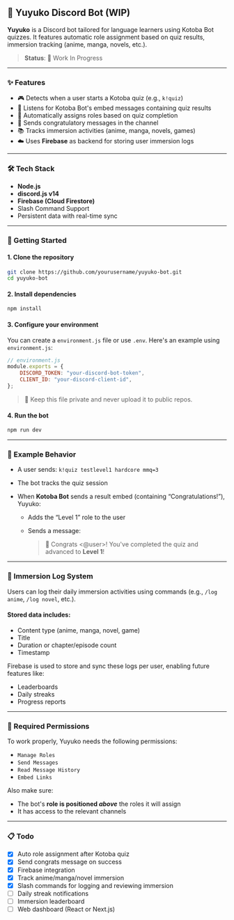 ## 📘 Yuyuko Discord Bot (WIP)

**Yuyuko** is a Discord bot tailored for language learners using Kotoba Bot quizzes. It features automatic role assignment based on quiz results, immersion tracking (anime, manga, novels, etc.).

> **Status**: 🚧 Work In Progress

---

### ✨ Features

- 🎮 Detects when a user starts a Kotoba quiz (e.g., `k!quiz`)
- 🧠 Listens for Kotoba Bot's embed messages containing quiz results
- 🏅 Automatically assigns roles based on quiz completion
- 📢 Sends congratulatory messages in the channel
- 📚 Tracks immersion activities (anime, manga, novels, games)
- ☁️ Uses **Firebase** as backend for storing user immersion logs

---

### 🛠 Tech Stack

- **Node.js**
- **discord.js v14**
- **Firebase (Cloud Firestore)**
- Slash Command Support
- Persistent data with real-time sync

---

### 🚀 Getting Started

#### 1. Clone the repository

```bash
git clone https://github.com/yourusername/yuyuko-bot.git
cd yuyuko-bot
```

#### 2. Install dependencies

```bash
npm install
```

#### 3. Configure your environment

You can create a `environment.js` file or use `.env`. Here's an example using `environment.js`:

```js
// environment.js
module.exports = {
    DISCORD_TOKEN: "your-discord-bot-token",
    CLIENT_ID: "your-discord-client-id",
};
```

> 🔐 Keep this file private and never upload it to public repos.

#### 4. Run the bot

```bash
npm run dev
```

---

### 🧪 Example Behavior

- A user sends: `k!quiz testlevel1 hardcore mmq=3`
- The bot tracks the quiz session
- When **Kotoba Bot** sends a result embed (containing “Congratulations!”), Yuyuko:

    - Adds the “Level 1” role to the user
    - Sends a message:

        > 🎉 Congrats <@user>! You've completed the quiz and advanced to **Level 1**!

---

### 🔖 Immersion Log System

Users can log their daily immersion activities using commands (e.g., `/log anime`, `/log novel`, etc.).

#### Stored data includes:

- Content type (anime, manga, novel, game)
- Title
- Duration or chapter/episode count
- Timestamp

Firebase is used to store and sync these logs per user, enabling future features like:

- Leaderboards
- Daily streaks
- Progress reports

---

### 📌 Required Permissions

To work properly, Yuyuko needs the following permissions:

- `Manage Roles`
- `Send Messages`
- `Read Message History`
- `Embed Links`

Also make sure:

- The bot's **role is positioned _above_** the roles it will assign
- It has access to the relevant channels

---

### 📋 Todo

- [x] Auto role assignment after Kotoba quiz
- [x] Send congrats message on success
- [x] Firebase integration
- [x] Track anime/manga/novel immersion
- [x] Slash commands for logging and reviewing immersion
- [ ] Daily streak notifications
- [ ] Immersion leaderboard
- [ ] Web dashboard (React or Next.js)
